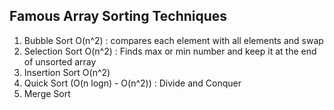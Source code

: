 ## Famous Array Sorting Techniques

1. Bubble Sort O(n^2) : compares each element with all elements and swap
2. Selection Sort O(n^2) : Finds max or min number and keep it at the end of unsorted array
3. Insertion Sort O(n^2) 
4. Quick Sort (O(n logn) - O(n^2)) : Divide and Conquer
5. Merge Sort
